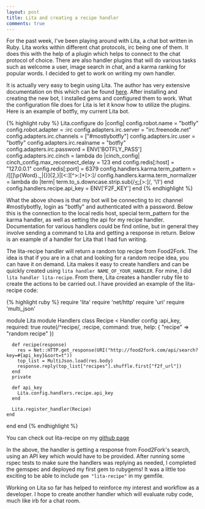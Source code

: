 ```yaml
---
layout: post
title: Lita and creating a recipe handler 
comments: true
---
```


For the past week, I've been playing around with Lita, a chat bot written in Ruby.  Lita works within different chat protocols, irc being one of them. It does this with the help of a plugin which helps to connect to the chat protocol of choice. There are also handler plugins that will do various tasks such as welcome a user, image search in chat, and a karma ranking for popular words.  I decided to get to work on writing my own handler.

It is actually very easy to begin using Lita. The author has very extensive documentation on this which can be found [here](http://docs.lita.io/). After installing and creating the new bot, I installed gems and configured them to work.  What the configuration file does for Lita is let it know how to utilize the plugins.  Here is an example of botfly, my current Lita bot.

{% highlight ruby %}
Lita.configure do |config|
  config.robot.name = "botfly"
  config.robot.adapter = :irc
  config.adapters.irc.server = "irc.freenode.net"
  config.adapters.irc.channels = ["#mostlybotfly"]
  config.adapters.irc.user = "botfly"
  config.adapters.irc.realname = "botfly"
  config.adapters.irc.password = ENV['BOTFLY_PASS']
  config.adapters.irc.cinch = lambda do |cinch_config|
    cinch_config.max_reconnect_delay = 123
  end
  config.redis[:host] = "127.0.0.1"
  config.redis[:port] = 6379
  config.handlers.karma.term_pattern = /[\[\]\p{Word}\._|\{\}]{2,}|[<:][^>:]+[>:]/
  config.handlers.karma.term_normalizer = lambda do |term|
    term.to_s.downcase.strip.sub(/[<:]([^>:]+)[>:]/, '\1')
  end
  config.handlers.recipe.api_key = ENV['F2F_KEY']
end
{% endhighlight %}

What the above shows is that my bot will be connecting to irc channel #mostlybotfly, login as "botfly" and authenticated with a password. Below this is the connection to the local redis host, special term_pattern for the karma handler, as well as setting the api for my recipe handler. Documentation for various handlers could be find online, but in general they involve sending a command to Lita and getting a response in return.  Below is an example of a handler for Lita that I had fun writing.

The lita-recipe handler will return a random top recipe from Food2Fork.  The idea is that if you are in a chat and looking for a random recipe idea, you can have it on demand.  Lita makes it easy to create handlers and can be quickly created using `lita handler NAME_OF_YOUR_HANDLER`.  For mine, I did `lita handler lita-recipe`. From there, Lita creates a handler ruby file to create the actions to be carried out.  I have provided an example of the lita-recipe code:

{% highlight ruby %}
require 'lita'
require 'net/http'
require 'uri'
require 'multi_json'

module Lita
  module Handlers
    class Recipe < Handler
      config :api_key, required: true
      route(/^recipe/, :recipe, command: true, help: { "recipe" => "random recipe" })

      def recipe(response)
        res = Net::HTTP.get_response(URI("http://food2fork.com/api/search?key=#{api_key}&sort=t"))
        top_list = MultiJson.load(res.body)
        response.reply(top_list["recipes"].shuffle.first["f2f_url"])
      end
      private

      def api_key
        Lita.config.handlers.recipe.api_key
      end

      Lita.register_handler(Recipe)
    end
  end
end
{% endhighlight %}

You can check out lita-recipe on my [github page](https://github.com/mostlybadfly/lita-recipe)

In the above, the handler is getting a response from Food2Fork's search, using an API key which would have to be provided. After running some rspec tests to make sure the handlers was replying as needed, I completed the gemspec and deployed my first gem to rubygems! It was a little too exciting to be able to include `gem "lita-recipe"` in my gemfile.  

Working on Lita so far has helped to reinforce my interest and workflow as a developer.  I hope to create another handler which will evaluate ruby code, much like irb for a chat room.
